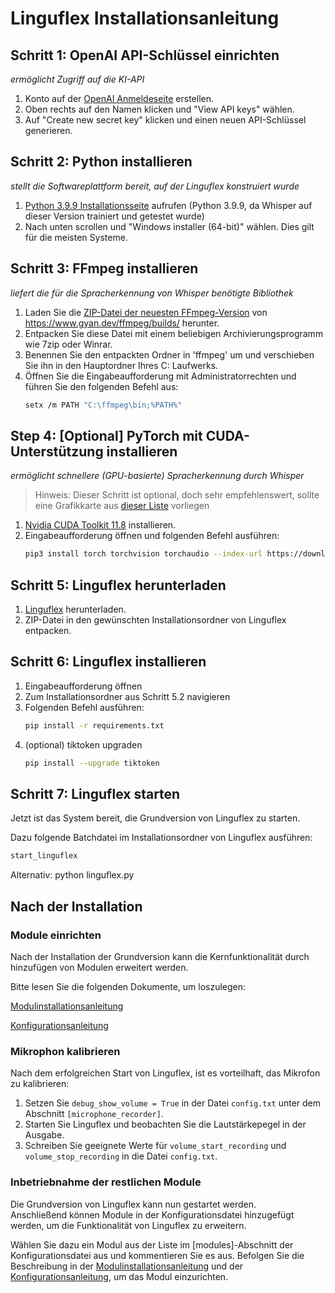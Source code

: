 # Linguflex Installationsanleitung

## Schritt 1: OpenAI API-Schlüssel einrichten
*ermöglicht Zugriff auf die KI-API*

1. Konto auf der [OpenAI Anmeldeseite](https://platform.openai.com/signup) erstellen.
2. Oben rechts auf den Namen klicken und "View API keys" wählen.
3. Auf "Create new secret key" klicken und einen neuen API-Schlüssel generieren.

## Schritt 2: Python installieren
*stellt die Softwareplattform bereit, auf der Linguflex konstruiert wurde*

1. [Python 3.9.9 Installationsseite](https://www.python.org/downloads/release/python-399/) aufrufen
   (Python 3.9.9, da Whisper auf dieser Version trainiert und getestet wurde)
2. Nach unten scrollen und "Windows installer (64-bit)" wählen. Dies gilt für die meisten Systeme.

## Schritt 3: FFmpeg installieren
*liefert die für die Spracherkennung von Whisper benötigte Bibliothek*

1. Laden Sie die [ZIP-Datei der neuesten FFmpeg-Version](https://www.gyan.dev/ffmpeg/builds/ffmpeg-git-full.7z) von https://www.gyan.dev/ffmpeg/builds/ herunter.
2. Entpacken Sie diese Datei mit einem beliebigen Archivierungsprogramm wie 7zip oder Winrar.
3. Benennen Sie den entpackten Ordner in 'ffmpeg' um und verschieben Sie ihn in den Hauptordner Ihres C: Laufwerks.
4. Öffnen Sie die Eingabeaufforderung mit Administratorrechten und führen Sie den folgenden Befehl aus:
   ```bash
   setx /m PATH "C:\ffmpeg\bin;%PATH%"

## Step 4: [Optional] PyTorch mit CUDA-Unterstützung installieren
*ermöglicht schnellere (GPU-basierte) Spracherkennung durch Whisper*

> Hinweis: Dieser Schritt ist optional, doch sehr empfehlenswert, sollte eine Grafikkarte aus [dieser Liste](https://developer.nvidia.com/cuda-gpus) vorliegen 

1. [Nvidia CUDA Toolkit 11.8](https://developer.nvidia.com/cuda-11-8-0-download-archive) installieren.
2. Eingabeaufforderung öffnen und folgenden Befehl ausführen:
   ```bash
   pip3 install torch torchvision torchaudio --index-url https://download.pytorch.org/whl/cu118
   ```

## Schritt 5: Linguflex herunterladen

1. [Linguflex](https://github.com/KoljaB/Linguflex/archive/refs/heads/main.zip) herunterladen.
2. ZIP-Datei in den gewünschten Installationsordner von Linguflex entpacken.

## Schritt 6: Linguflex installieren

1. Eingabeaufforderung öffnen 
2. Zum Installationsordner aus Schritt 5.2 navigieren
3. Folgenden Befehl ausführen:
   ```bash
   pip install -r requirements.txt
   ```
4. (optional) tiktoken upgraden
   ```bash
   pip install --upgrade tiktoken
   ```

## Schritt 7: Linguflex starten

Jetzt ist das System bereit, die Grundversion von Linguflex zu starten.

Dazu folgende Batchdatei im Installationsordner von Linguflex ausführen:

```bash
start_linguflex
```

Alternativ: python linguflex.py

## Nach der Installation

### Module einrichten

Nach der Installation der Grundversion kann die Kernfunktionalität durch hinzufügen von Modulen erweitert werden.  

Bitte lesen Sie die folgenden Dokumente, um loszulegen:

[Modulinstallationsanleitung](https://github.com/KoljaB/Linguflex/blob/main/docs/modules.md)

[Konfigurationsanleitung](https://github.com/KoljaB/Linguflex/blob/main/docs/config.md)

### Mikrophon kalibrieren

Nach dem erfolgreichen Start von Linguflex, ist es vorteilhaft, das Mikrofon zu kalibrieren:

1. Setzen Sie `debug_show_volume = True` in der Datei `config.txt` unter dem Abschnitt `[microphone_recorder]`.
2. Starten Sie Linguflex und beobachten Sie die Lautstärkepegel in der Ausgabe.
3. Schreiben Sie geeignete Werte für `volume_start_recording` und `volume_stop_recording` in die Datei `config.txt`.

### Inbetriebnahme der restlichen Module

Die Grundversion von Linguflex kann nun gestartet werden.  
Anschließend können Module in der Konfigurationsdatei hinzugefügt werden, um die Funktionalität von Linguflex zu erweitern.

Wählen Sie dazu ein Modul aus der Liste im [modules]-Abschnitt der Konfigurationsdatei aus und kommentieren Sie es aus. Befolgen Sie die Beschreibung in der [Modulinstallationsanleitung](https://github.com/KoljaB/Linguflex/blob/main/docs/modules.md) und der [Konfigurationsanleitung](https://github.com/KoljaB/Linguflex/blob/main/docs/config.md), um das Modul einzurichten.
